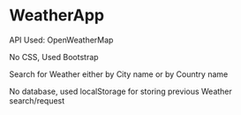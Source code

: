 # WeatherApp

API Used: OpenWeatherMap

No CSS, Used Bootstrap 

Search for Weather either by City name or by Country name

No database, used localStorage for storing previous Weather search/request 